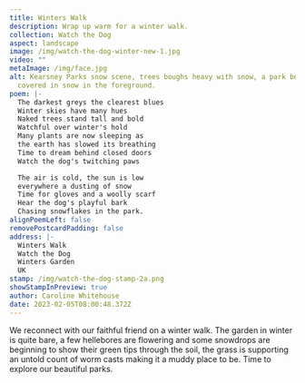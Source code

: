 ```yaml
---
title: Winters Walk
description: Wrap up warm for a winter walk.
collection: Watch the Dog
aspect: landscape
image: /img/watch-the-dog-winter-new-1.jpg
video: ""
metaImage: /img/face.jpg
alt: Kearsney Parks snow scene, trees boughs heavy with snow, a park bench is
  covered in snow in the foreground.
poem: |-
  The darkest greys the clearest blues 
  Winter skies have many hues
  Naked trees stand tall and bold
  Watchful over winter's hold
  Many plants are now sleeping as
  the earth has slowed its breathing 
  Time to dream behind closed doors
  Watch the dog's twitching paws

  The air is cold, the sun is low
  everywhere a dusting of snow
  Time for gloves and a woolly scarf
  Hear the dog's playful bark
  Chasing snowflakes in the park.
alignPoemLeft: false
removePostcardPadding: false
address: |-
  Winters Walk
  Watch the Dog
  Winters Garden
  UK
stamp: /img/watch-the-dog-stamp-2a.png
showStampInPreview: true
author: Caroline Whitehouse
date: 2023-02-05T08:00:48.372Z
---
```

We reconnect with our faithful friend on a winter walk. The garden in winter is quite bare, a few hellebores are flowering and some snowdrops are beginning to show their green tips through the soil, the grass is supporting an untold count of worm casts making it a muddy place to be. Time to explore our beautiful parks.